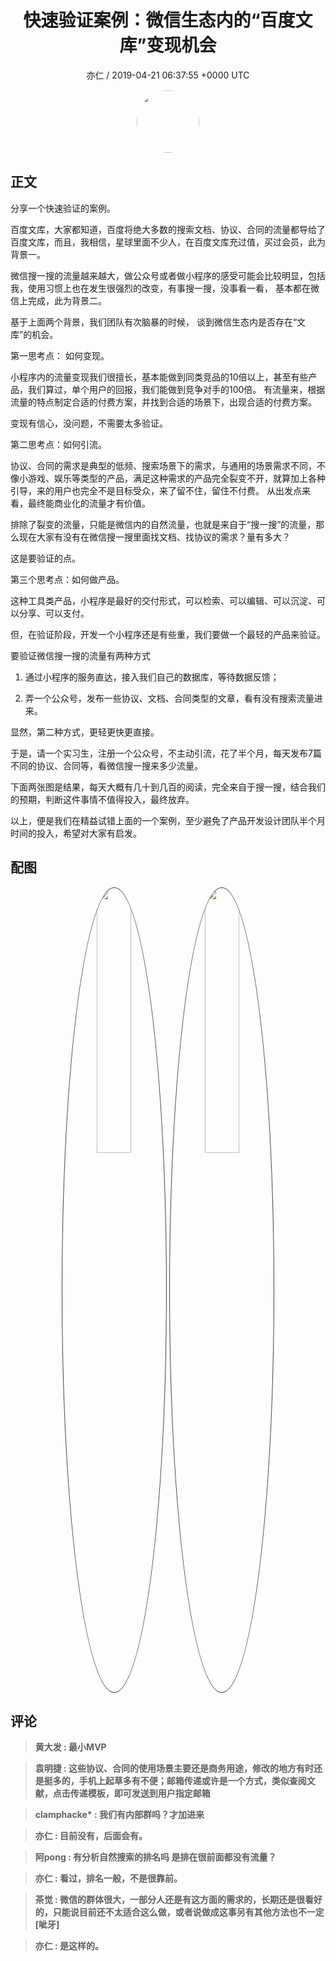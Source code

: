 <h1 align="center">快速验证案例：微信生态内的“百度文库”变现机会</h1>
<p align="center">
    <a>亦仁 / 2019-04-21 06:37:55 &#43;0000 UTC</a>
</p>

<div align="center">
    <img src="https://images.zsxq.com/Fn3NQqCN8nuGF86yZPXSbEsl0mb3?e=1590940799&amp;token=kIxbL07-8jAj8w1n4s9zv64FuZZNEATmlU_Vm6zD:pfbNc8W3hS0oYG_hyXXh_rHMHuc=" width="100" height="100" style="border:1px solid;border-radius:50%; color:#ffffff"/>
</div>

## 正文

<div>
 

分享一个快速验证的案例。

百度文库，大家都知道，百度将绝大多数的搜索文档、协议、合同的流量都导给了百度文库，而且，我相信，星球里面不少人，在百度文库充过值，买过会员，此为背景一。

微信搜一搜的流量越来越大，做公众号或者做小程序的感受可能会比较明显，包括我，使用习惯上也在发生很强烈的改变，有事搜一搜，没事看一看， 基本都在微信上完成，此为背景二。

基于上面两个背景，我们团队有次脑暴的时候， 谈到微信生态内是否存在“文库”的机会。

第一思考点： 如何变现。 

小程序内的流量变现我们很擅长，基本能做到同类竞品的10倍以上，甚至有些产品，我们算过，单个用户的回报，我们能做到竞争对手的100倍。  有流量来，根据流量的特点制定合适的付费方案，并找到合适的场景下，出现合适的付费方案。

变现有信心，没问题，不需要太多验证。

第二思考点：如何引流。

协议、合同的需求是典型的低频、搜索场景下的需求，与通用的场景需求不同，不像小游戏、娱乐等类型的产品，满足这种需求的产品完全裂变不开，就算加上各种引导，来的用户也完全不是目标受众，来了留不住，留住不付费。 从出发点来看，最终能商业化的流量才有价值。

排除了裂变的流量，只能是微信内的自然流量，也就是来自于“搜一搜”的流量，那么现在大家有没有在微信搜一搜里面找文档、找协议的需求？量有多大？

这是要验证的点。

第三个思考点：如何做产品。

这种工具类产品，小程序是最好的交付形式，可以检索、可以编辑、可以沉淀、可以分享、可以支付。

但，在验证阶段，开发一个小程序还是有些重，我们要做一个最轻的产品来验证。

要验证微信搜一搜的流量有两种方式

1. 通过小程序的服务直达，接入我们自己的数据库，等待数据反馈；

2. 弄一个公众号，发布一些协议、文档、合同类型的文章，看有没有搜索流量进来。

显然，第二种方式，更轻更快更直接。

于是，请一个实习生，注册一个公众号，不主动引流，花了半个月，每天发布7篇不同的协议、合同等，看微信搜一搜来多少流量。

下面两张图是结果，每天大概有几十到几百的阅读，完全来自于搜一搜，结合我们的预期，判断这件事情不值得投入，最终放弃。

以上，便是我们在精益试错上面的一个案例，至少避免了产品开发设计团队半个月时间的投入，希望对大家有启发。
</div>

## 配图
<div class="image" align="center">

<img src="https://images.zsxq.com/FoazFzXtNJO4Db31OrRkWNwiLlBo?imageMogr2/auto-orient/thumbnail/800x/format/jpg/blur/1x0/quality/75&amp;e=1590940799&amp;token=kIxbL07-8jAj8w1n4s9zv64FuZZNEATmlU_Vm6zD:zcOw4iE4Y6DzYiqFtyyfLrkDb-A=" width="33%" height="33%" style="border:1px solid;border-radius:50%; color:#3c3f41"/>

<img src="https://images.zsxq.com/FouNkttQxSkAzoEqU76ncnJGLTga?imageMogr2/auto-orient/thumbnail/800x/format/jpg/blur/1x0/quality/75&amp;e=1590940799&amp;token=kIxbL07-8jAj8w1n4s9zv64FuZZNEATmlU_Vm6zD:UWLYfQ77VjBGy2DR9r1mMr2cYO8=" width="33%" height="33%" style="border:1px solid;border-radius:50%; color:#3c3f41"/>

</div>

## 评论

<div align="left">
<div>

<blockquote >
<span> <strong>黄大发 : 最小MVP </strong></span>
</blockquote>

<blockquote >
<span> <strong>袁明捷 : 这些协议、合同的使用场景主要还是商务用途，修改的地方有时还是挺多的，手机上起草多有不便；邮箱传递或许是一个方式，类似查阅文献，点击传递模板，即可发送到用户指定邮箱 </strong></span>
</blockquote>

<blockquote >
<span> <strong>clamphacke* : 我们有内部群吗？才加进来 </strong></span>
</blockquote>

<blockquote >
<span> <strong>亦仁 : 目前没有，后面会有。 </strong></span>
</blockquote>

<blockquote >
<span> <strong>阿pong : 有分析自然搜索的排名吗 是排在很前面都没有流量？ </strong></span>
</blockquote>

<blockquote >
<span> <strong>亦仁 : 看过，排名一般，不是很靠前。 </strong></span>
</blockquote>

<blockquote >
<span> <strong>茶觉 : 微信的群体很大，一部分人还是有这方面的需求的，长期还是很看好的，只能说目前还不太适合这么做，或者说做成这事另有其他方法也不一定[呲牙] </strong></span>
</blockquote>

<blockquote >
<span> <strong>亦仁 : 是这样的。 </strong></span>
</blockquote>

</div>
</div>